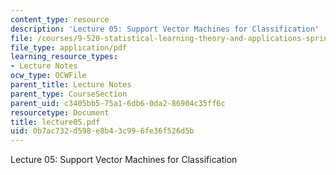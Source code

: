 ```yaml
---
content_type: resource
description: 'Lecture 05: Support Vector Machines for Classification'
file: /courses/9-520-statistical-learning-theory-and-applications-spring-2003/0b7ac732d598e8b43c996fe36f526d5b_lecture05.pdf
file_type: application/pdf
learning_resource_types:
- Lecture Notes
ocw_type: OCWFile
parent_title: Lecture Notes
parent_type: CourseSection
parent_uid: c3405bb5-75a1-6db6-0da2-86904c35ff6c
resourcetype: Document
title: lecture05.pdf
uid: 0b7ac732-d598-e8b4-3c99-6fe36f526d5b
---
```

Lecture 05: Support Vector Machines for Classification

